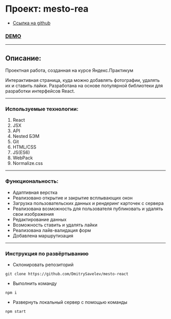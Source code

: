 # Проект: mesto-rea

- [Ссылка на github](https://github.com/DmitrySavelev/mesto-react)

### [DEMO](https://dmitrysavelev.github.io/mesto-react/)

---

## Описание:

Проектная работа, созданная на курсе Яндекс.Практикум

Интерактивная страница, куда можно добавлять фотографии, удалять их и ставить лайки. Разработана на основе популярной библиотеки для разработки интерфейсов React.

---

### Используемые технологии:

1. React
2. JSX
3. API
4. Nested БЭМ
5. Git
6. HTML/CSS
7. JS(ES6)
8. WebPack
9. Normalize.css

---

### Функциональность:

- Адаптивная верстка
- Реализовано открытие и закрытие всплывающих окон
- Загрузка пользовательских данных и рендеринг карточек с сервера
- Реализована возможность для пользователя публиковать и удалять свои изображения
- Редактирование данных
- Возможность ставить и удалять лайки
- Реализована лайв-валидация форм
- Добавлена маршрутизация

---

### Инструкция по развёртыванию

- Склонировать репозиторий

`git clone https://github.com/DmitrySavelev/mesto-react`

- Выполнить команду

`npm i`

- Развернуть локальный сервер с помощью команды

`npm start`

